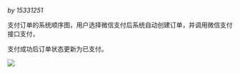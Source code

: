 *by 15331251*


支付订单的系统顺序图，用户选择微信支付后系统自动创建订单，并调用微信支付接口支付，

支付成功后订单状态更新为已支付。

![](https://github.com/rookies-sysu/Dashboard/blob/master/imgs/ssd_payment.png)
